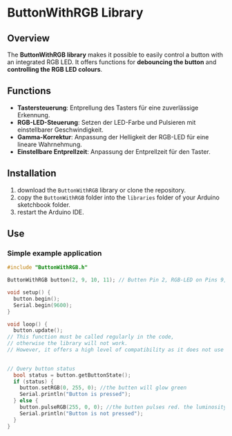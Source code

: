 # ButtonWithRGB Library

## Overview

The **ButtonWithRGB library** makes it possible to easily control a button with an integrated RGB LED. It offers functions for **debouncing the button** and **controlling the RGB LED colours**.

## Functions

- **Tastersteuerung**: Entprellung des Tasters für eine zuverlässige Erkennung.
- **RGB-LED-Steuerung**: Setzen der LED-Farbe und Pulsieren mit einstellbarer Geschwindigkeit.
- **Gamma-Korrektur**: Anpassung der Helligkeit der RGB-LED für eine lineare Wahrnehmung.
- **Einstellbare Entprellzeit**: Anpassung der Entprellzeit für den Taster.

## Installation

1. download the `ButtonWithRGB` library or clone the repository.
2. copy the `ButtonWithRGB` folder into the `libraries` folder of your Arduino sketchbook folder.
3. restart the Arduino IDE.

## Use

### Simple example application

```cpp
#include "ButtonWithRGB.h"

ButtonWithRGB button(2, 9, 10, 11); // Butten Pin 2, RGB-LED on Pins 9, 10, 11

void setup() {
  button.begin();
  Serial.begin(9600);
}

void loop() {
  button.update(); 
// This function must be called regularly in the code, 
// otherwise the library will not work. 
// However, it offers a high level of compatibility as it does not use interrupts.

  
// Query button status
  bool status = button.getButtonState();
  if (status) {
    button.setRGB(0, 255, 0); //the butten will glow green
    Serial.println("Button is pressed");
  } else {
    button.pulseRGB(255, 0, 0); //the butten pulses red. the luminosity is increased or reduced with the stadart value 30ms.
    Serial.println("Button is not pressed");
  }
}

